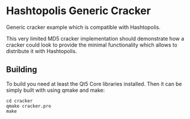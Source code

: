 # Hashtopolis Generic Cracker

Generic cracker example which is compatible with Hashtopolis.

This very limited MD5 cracker implementation should demonstrate how a cracker could look to provide the minimal functionality which allows to distribute it with Hashtopolis.


## Building

To build you need at least the Qt5 Core libraries installed. Then it can be simply built with using qmake and make:

```
cd cracker
qmake cracker.pro
make
```

